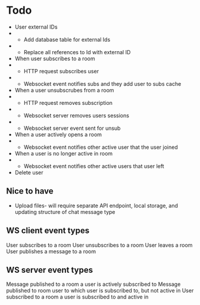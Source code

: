 # Todo

* User external IDs
* * Add database table for external Ids
* * Replace all references to Id with external ID
* When user subscribes to a room
* * HTTP request subscribes user
* * Websocket event notifies subs and they add user to subs cache
* When a user unsubscrubes from a room
* * HTTP request removes subscription
* * Websocket server removes users sessions
* * Websocket server event sent for unsub
* When a user actively opens a room
* * Websocket event notifies other active user that the user joined
* When a user is no longer active in room
* * Websocket event notifies other active users that user left
* Delete user

## Nice to have

* Upload files- will require separate API endpoint, local storage, and updating structure of chat message type


## WS client event types

User subscribes to a room
User unsubscribes to a room
User leaves a room
User publishes a message to a room

## WS server event types

Message published to a room a user is actively subscribed to
Message published to room user to which user is subscribed to, but not active in
User subscribed to a room a user is subscribed to and active in

